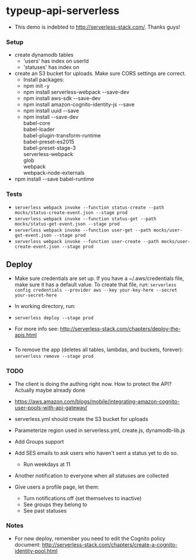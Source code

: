 # typeup-api-serverless

- This demo is indebted to http://serverless-stack.com/. Thanks guys!

### Setup
- create dynamodb tables
  - 'users' has index on userId
  - 'statuses' has index on
- create an S3 bucket for uploads. Make sure CORS settings are correct.
  - Install packages:
  - npm init -y
  - npm install serverless-webpack --save-dev
  - npm install aws-sdk --save-dev
  - npm install amazon-cognito-identity-js --save
  - npm install uuid --save
  - npm install --save-dev \
    babel-core \
    babel-loader \
    babel-plugin-transform-runtime \
    babel-preset-es2015 \
    babel-preset-stage-3 \
    serverless-webpack \
    glob \
    webpack \
    webpack-node-externals
- npm install --save babel-runtime

### Tests

- `serverless webpack invoke --function status-create --path mocks/status-create-event.json --stage prod`
- `serverless webpack invoke --function status-get --path mocks/status-get-event.json --stage prod`
- `serverless webpack invoke --function user-get --path mocks/user-get-event.json --stage prod`
- `serverless webpack invoke --function user-create --path mocks/user-create-event.json --stage prod`

## Deploy
- Make sure credentials are set up. If you have a ~/.aws/credentials file, make sure it has a default value. To create that file, run:
`serverless config credentials --provider aws --key your-key-here --secret your-secret-here`

- In working directory, run:
- `serverless deploy --stage prod`
- For more info see: http://serverless-stack.com/chapters/deploy-the-apis.html

###
- To remove the app (deletes all tables, lambdas, and buckets, forever):
`serverless remove --stage prod `


### TODO


- The client is doing the authing right now. How to protect the API? Actually maybe already done
- https://aws.amazon.com/blogs/mobile/integrating-amazon-cognito-user-pools-with-api-gateway/

- serverless.yml should create the S3 bucket for uploads
- Parameterize region used in serverless.yml, create.js, dynamodb-lib.js
- Add Groups support
- Add SES emails to ask users who haven't sent a status yet to do so.
  - Run weekdays at 11
- Another notification to everyone when all statuses are collected

- Give users a profile page, let them:
  - Turn notifications off (set themselves to inactive)
  - See groups they belong to
  - See past statuses

### Notes
- For new deploy, remember you need to edit the Cognito policy document:
http://serverless-stack.com/chapters/create-a-cognito-identity-pool.html

